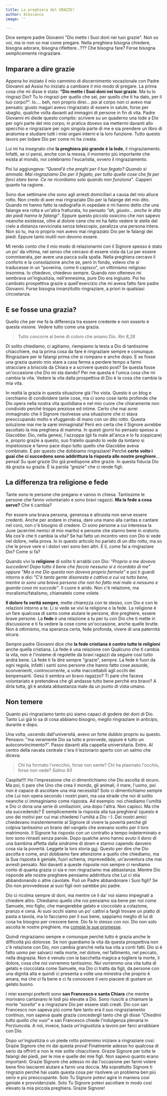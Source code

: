 ```yaml
---
title: La preghiera del GRAZIE!
author: Alescanca
image: ''

---
```

Dice sempre padre Giovanni "Dio mette i Suoi doni nei tuoi grazie". Non so voi, ma io non so mai come pregare. Nella preghiera bisogna chiedere, bisogna adorare, bisogna riflettere…??? Che bisogna fare? Forse bisogna semplicemente ringraziare.

## Imparare a dire grazie

Appena ho iniziato il mio cammino di discernimento vocazionale con Padre Giovanni ad Assisi ho iniziato a cambiare il mio modo di pregare. La prima cosa che mi disse è stata: **"Dio mette i Suoi doni nei tuoi grazie**. Ma tu lo ringrazi Dio? Tu lo ringrazi per quello che sei, per quello che ti ha dato, per il tuo corpo?".  Io…. beh, non proprio direi… poi al corpo non ci avevo mai pensato; giusto magari avevo ringraziato di essere in salute, forse per sbaglio, qualche volta davanti ad immagini di persone in fin di vita. Padre Giovanni mi diede questo compito: scrivere su un quaderno una lode a Dio per ogni parte del mio corpo; in pratica dovevo sia mettermi davanti allo specchio e ringraziare per ogni singola parte di me e sia prendere un libro di anatomia e studiare tutti i miei organi interni e la loro funzione. Tutto questo lavoro per lodare Dio per come mi ha creata. 

Lui mi ha insegnato che **la preghiera piú grande è la lode**, il ringraziamento. Infatti, se ci pensi, anche con la messa, il momento piú importante che esista al mondo, noi celebriamo l'eucaristia, ovvero il ringraziamento.

Poi lui aggiungeva: *"Quand'è che preghi per il tuo fegato? Quando si ammala. Mai ringraziamo Dio per il fegato, per tutto quelle cose che fa per farci stare bene. Ce ne ricordiamo solo quando non funziona"*. Capperi quanto ha ragione.

Sono due settimane che sono agli arresti domiciliari a causa del mio alluce rotto. Non credo di aver mai ringraziato Dio per la falange del mio dito. Quando mi hanno fatto la radiografia in ospedale e mi hanno detto che una falange era rotta e un'altra fratturata, ho pensato *"ah, giusto… anche le dita dei piedi hanno le falangi"*. Eppure questo piccolo ossicino che non sapevo neanche esistesse, oltre al dolore cane che mi ha fatto vedere le stelle del cielo a distanza ravvicinata senza telescopio, paralizza una persona intera. Non so tu, ma io proprio non avevo mai ringraziato Dio per le falangi dei piedi. Eppure tanto inutili non devono essere.


Mi rendo conto che il mio modo di relazionarmi con il Signore spesso è stato un po' da vittima, nel senso che cercavo di essere vista da Lui per essere commiserata, per avere una pacca sulla spalla. Nella preghiera cercavo il conforto e la consolazione anche se, peró in fondo, volevo che si traducesse in un "poverina, come ti capisco", un vittimismo religioso insomma. Io chiedevo, chiedevo sempre. Quando non ottenevo mi sembrava un'ingiustizia, nell'ennesima, pure Dio era ingiusto. Poi ho cambiato prospettiva grazie a quell'esercizio che mi aveva fatto fare padre Giovanni. Forse bisogna innanzitutto ringraziare, a priori in qualsiasi circostanza.


## E se fosse una grazia?

Quello che per me fa la differenza tra essere credente e non esserlo è questa visione. Vedere tutto come una grazia.

> Tutto concorre al bene di coloro che amano Dio. <cite>Rm 8,28 </cite>

Di solito chiediamo, ci agitiamo, riempiamo la testa a Dio di tantissime chiacchiere, ma la prima cosa da fare è ringraziare sempre e comunque. Ringraziare per le falangi prima che si rompano e anche dopo. E se fosse una grazia questo mio stare a casa ferma a perdere tempo a farmi stracciare a briscola da Chiara e a scrivere questo post? Se questa fosse un'occasione che Dio mi sta dando? Per me questa è l'unica cosa che mi cambia la vita. Vedere la vita dalla prospettiva di Dio è la cosa che cambia la mia vita. 

In realtá la grazia in questa situazione giá l'ho vista. Questo è un blog e cerchiamo di condividere tante cose, ma ci sono cose tanto profonde che Dio opera nella nostra vita quotidiana e nel mio cuore che chiaramente non condivido perché troppo preziose ed intime. Certo che mai avrei immaginato che il Signore risolvesse una situazione che ci stava preoccupando molto e sfuggendo di mano con un dito rotto. Questa soluzione mai me la sarei immaginata! Peró ero certa che il Signore avrebbe ascoltato la mia preghiera di mamma. In questi giorni ho pensato spesso a Giacobbe: Dio, nella genesi, l'azzoppa (gli fa male all'anca e lo fa zoppicare) e, proprio grazie a questo, suo fratello quando lo vede da lontano si impietosisce e fanno pace dopo tutto quello che Giacobbe aveva combinato. È per questo che dobbiamo ringraziare! Perché **certe volte i guai che ci succedono sono addirittura la risposta alle nostre preghiere**… pensa! Su quel grazie Dio giá predispone altre grazie. In questa fiducia Dio dá grazia su grazia. È la parola *"grazie"* che ci rende figli. 


## La differenza tra religione e fede

Tante sono le persone che pregano e vanno in chiesa. Tantissime le persone che fanno volontariato e sono bravi ragazzi. **Ma la fede a cosa serve?** Che ti cambia?

Per essere una brava persona, generosa e altruista non serve essere credenti. Anche per andare in chiesa, dare una mano alla caritas e cantare nel coro, non c'è bisogno di credere. Ci sono persone a cui interessa la Juve  (acerrimi nemici di mio marito) e persone che stanno bene in oratorio. Ma cos'è che ti cambia la vita?
Se hai fatto un incontro vero con Dio si vede nel dolore, nella prova. Io in questo articolo ho parlato di un dito rotto, ma so che le prove vere e i dolori veri sono ben altri. E lí, come fai a ringraziare Dio? Come si fa? 

Quando vivi la **religione** di solito ti arrabbi con Dio: *"Proprio a me doveva succedere! Dopo tutto il bene che faccio nessuno si è ricordato di me" oppure "Ma a me Dio questa non doveva proprio farmela"* e poi ti guardi intorno e dici *"C'è tanta gente disonesta e cattiva a cui va tutto bene, mentre io sono una brava persona che non ho fatto mai male a nessuno e guarda cosa mi succede"*. Il cuore è arido. Non c'è relazione, ma moralismo/fatalismo, chiamatelo come volete.

**Il dolore fa veritá sempre**, mette chiarezza con te stesso, con Dio e con le relazioni intorno a te. Lí si vede se vivi la religione o la fede. La religione è un fare qualcosa di santo come aiutare le persone, dire preghiere, essere brave persone. La **fede** è una relazione a tu per tu con Dio che ti mette in discussione e ti fa vedere la cose come un'occasione, anche quelle brutte. Non è ottimismo, ma speranza certa, fede profonda, vivere di una paternitá sicura.

Sempre padre Giovanni dice che **la fede cristiana è contro tutte le religioni** anche quella cristiana. La fede è una relazione con Qualcuno che ti cambia la vita, non è l'insieme di regolette da bravi ragazzi da seguire cosí tutto andrá bene.  La fede ti fa dire sempre "grazie", sempre. La fede è fuori da ogni regola, infatti i santi sono persone che hanno fatto cose assurde, sconvenienti, controcorrente, a volte inaccettabili agli occhi dei benpensanti. Gesú ti sembra un bravo ragazzo? Ti pare che faceva volontariato e pretendeva che gli andasse tutto bene perché era bravo? A dirla tutta, gli è andata abbastanza male da un punto di vista umano. 

## Non temere

Quanto piú ringraziamo tanto piú siamo capaci di godere dei doni di Dio. Tanto Lui giá lo sa di cosa abbiamo bisogno, meglio ringraziare in anticipo, durante e dopo.
 
Una volta, uscendo dall'universitá, avevo un forte dubbio proprio su questo. Pensavo: "ma veramente Dio sa tutto e provvede, oppure è tutto un autoconvincimento?". Passo davanti alla cappella universitaria. Entro. Al centro della navata centrale c'era il lezionario aperto con un salmo che diceva: 

> Chi ha formato l'orecchio, forse non sente?  Chi ha plasmato l'occhio, forse non vede? <cite>Salmo 93 </cite>


Caspita!!!! Ho l'impressione che ci dimentichiamo che Dio ascolta di sicuro. Ma poi, ti pare che Uno che crea il mondo, gli animali, il mare, l'uomo, poi non è capace di ascoltare una mia necessitá? Solo ci dimentichiamo sempre che Lui non opera secondo i nostri piani, ma usa strade che noi di solito neanche ci immaginiamo come risposta. Ad esempio: noi chiediamo l'umiltá e Dio ci dona una serie di umiliazioni, una dopo l'altra. Non capisci. Ma che sta succedendo? È semplicemente la risposta alla tua preghiera! (questo è uno dei motivi per cui mai chiederei l'umiltá a Dio :-). Dei nostri amici chiedevano insistentemente al Signore di vivere la povertá perché gli colpiva tantissimo un brano del vangelo che avevano scelto per il loro matrimonio. Il Signore ha risposto con un contratto a tempo indeterminato e loro sono rimasti senza parole. Dopo qualche anno hanno avuto il dono di una bambina affetta dalla sindrome di down e stanno capendo davvero cosa sia la povertá. Leggete la loro storia [qui](https://cromosoma21.5p2p.it/vieni-e-seguimi/). 
Questo per dire che Dio ascolta e come, anzi dobbiamo fare attenzione a quello che chiediamo, ma la Sua risposta è geniale, fuori schema, imprevedibile, un'avventura che mai avresti pensato. Noi davanti a queste risposte non sempre ci rendiamo conto di quanta grazia ci sia e non ringraziamo mai abbastanza. Mentre Dio risponde alle nostre preghiere pensiamo addirittura che Lui ci stia abbandonando o altre cavolate. Puó un Padre abbandonare i Suoi figli? Se Dio non provvedesse ai suoi figli non sarebbe piú padre.
 
Dio ci ricolma sempre di doni, ma mentre ce li da' noi siamo impegnati a chiedere altro. Chiediamo quello che noi pensiamo sia bene per noi come Samuele, mio figlio, che mangerebbe gelato e cioccolato a colazione, pranzo e cena. Ai suoi occhi siamo un po' cattivi a fargli trovare un piatto di pasta a tavola, ma lo facciamo per il suo bene, sappiamo meglio di lui di cosa ha bisogno per crescere bene. Dio fa lo stesso con noi. Dio non solo ascolta le nostre preghiere, ma [compie le sue promesse](https://5p2p.it/dio-compie-le-sue-promesse-su-di-te).

Quindi ringraziamo sempre e comunque perché tutto è grazia anche le difficoltá piú dolorose. Se non guardiamo la vita da questa prospettiva non c'è relazione con Dio, non cambia granché nella tua vita a conti fatti. Dio si è fatto uomo per salvarci nella morte, nel dolore, nel fallimento, nel peccato, nella disgrazia. Non è venuto con la bacchetta magica a togliere la morte, il dolore, cosa che noi vorremmo tantissimo. Noi vorremmo una vita tutta di gelato e cioccolata come Samuele, ma Dio ci tratta da figli, da persone con una dignitá alta e quindi ci presenta a volte una minestra che proprio è amara, ma che ci fa bene e ci fa conoscere il vero piacere di gustare un gelato buono.

I miei esempi preferiti sono **san Francesco e santa Chiara** che mentre morivano cantavano le lodi piú elevate a Dio. Sono riusciti a chiamare la morte *"sorella"* e a ringraziare Dio per essere stati creati. Dio con san Francesco non sapeva piú come fare tanto era il suo ringraziamento continuo, non sapeva quale grazia concedergli tanto che gli disse *"Chiedimi tutto quello che vuoi"* e san Francesco chiede l'indulgenza plenaria in Porziuncola.  A noi, invece, basta un'ingiustizia a lavoro per farci arrabbiare con Dio.

Dopo un'ingiustizia o un piede rotto potremmo iniziare a ringraziare cosí:
Grazie Signore che mi dai questa prova! Finalmente adesso ho qualcosa di serio da offrirti e non le mie solite chiacchiere. Grazie Signore per tutte le falangi dei piedi, per le mie e quelle dei mie figli. Non sapevo quanto erano importanti. Grazie Signore che adesso mi dai l'occasione per farmi volere bene fino lasciarmi aiutare a farmi una doccia. Ma soprattutto Signore ti ringrazio perché hai usato questa cosa per risolvere un problema ben piú serio e piú preoccupante. Solo Tu Signore potevi agire in maniera cosí geniale e provvidenziale. Solo Tu Signore potevi ascoltare in modo cosí elevato la mia piccola preghiera. Grazie Signore!